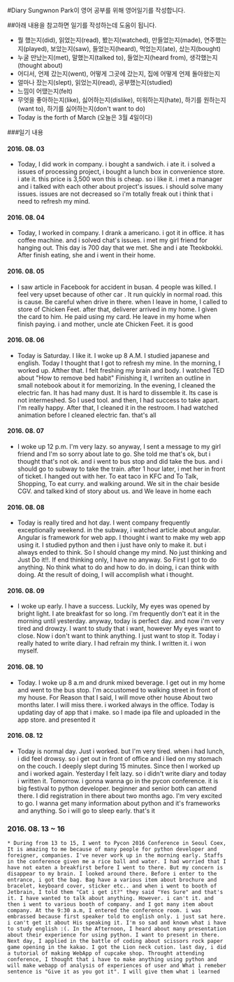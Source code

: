 #Diary
Sungwnon Park이 영어 공부를 위해 영어일기를 작성합니다.

##아래 내용을 참고하면 일기를 작성하는데 도움이 됩니다.
* 뭘 했는지(did), 읽었는지(read), 봤는지(watched), 만들었는지(made), 연주했는지(played), 보았는지(saw), 들었는지(heard), 먹었는지(ate), 샀는지(bought)
* 누굴 만났는지(met), 말했는지(talked to), 들었는지(heard from), 생각했는지(thought about)
* 어디서, 언제 갔는지(went), 어떻게 그곳에 갔는지, 집에 어떻게 언제 돌아왔는지
* 얼마나 잤는지(slept), 읽었는지(read), 공부했는지(studied)
* 느낌이 어땠는지(felt)
* 무엇을 좋아하는지(like), 싫어하는지(dislike), 미워하는지(hate), 하기를 원하는지(want to), 하기를 싫어하는지(don't want to do)
* Today is the forth of March (오늘은 3월 4일이다)


###일기 내용

#### 2016. 08. 03
  * Today, I did work in company. i bought a sandwich. i ate it. i solved a issues of processing project, i bought a lunch box in convenience store. i ate it. this price is 3,500 won this is cheap. so i like it. i met a manager and i talked with each other about project's issues. i should solve many issues. issues are not decreased so i'm totally freak out i think that i need to refresh my mind. 

#### 2016. 08. 04
  * Today, I worked in company. I drank a americano. i got it in office. it has coffee machine. and i solved chat's issues. i met my girl friend for hanging out. This day is 700 day that we met. She and i ate Tteokbokki. After finish eating, she and i went in their home. 

#### 2016. 08. 05
  * I saw article in Facebook for accident in busan. 4 people was killed. I feel very upset because of other car . It run quickly in normal road. this is cause. Be careful when drive in there. when I leave in home, I called to store of Chicken Feet. after that, deliverer arrived in my home. I given the card to him. He paid using my card. He leave in my home when finish paying. i and mother, uncle ate Chicken Feet. it is good  

#### 2016. 08. 06
   * Today is Saturday. I like it. I woke up 8 A.M. I studied japanese and english. Today I thought that I got to refresh my mine. In the morning, I worked up. Afther that. I felt freshing my brain and body. I watched TED about "How to remove bed habit" Finishing it, I wrriten an outline in small notebook about it for memorizing. In the evening, I cleaned the electric fan. It has had many dust. It is hard to dissemble it. Its case is not intermeshed. So I used tool. and then, I had success to take apart. I'm really happy. After that, I cleaned it in the restroom. I had watched animation before I cleaned electric fan. that's all

#### 2016. 08. 07
   * I woke up 12 p.m. I'm very lazy. so anyway, I sent a message to my girl friend and I'm so sorry about late to go. She told me that's ok, but i thought that's not ok. and i went to bus stop and did take the bus. and i should go to subway to take the train. after 1 hour later, i met her in front of ticket. I hanged out with her. To eat taco in KFC and To Talk, Shopping, To eat curry. and walking around. We sit in the chair beside CGV. and talked kind of story about us. and We leave in home each

#### 2016. 08. 08
   * Today is really tired and hot day. I went company frequently exceptionally weekend. in the subway, i watched article about angular. Angular is framework for web app. I thought i want to make my web app using it. I studied python and then i just have only to make it. but i always ended to think. So I should change my mind. No just thinking and Just Do it!!. If end thinking only, I have no anyway. So First I got to do anything. No think what to do and how to do. in doing, i can think with doing. At the result of doing, I will accomplish what i thought. 

#### 2016. 08. 09
   * I woke up early. I have a success. Luckily, My eyes was opened by bright light. I ate breakfast for so long. i'm frequently don't eat it in the morning until yesterday. anyway, today is perfect day. and now i'm very tired and drowzy. I want to study that i want, however My eyes want to close. Now i don't want to think anything. I just want to stop it. Today i really hated to write diary. I had refrain my think. I written it. i won myself.


#### 2016. 08. 10
   * Today. I woke up 8 a.m and drunk mixed beverage. I get out in my home and went to the bus stop. I'm accustomed to walking street in front of my house. For Reason that I said, I will move other house About two months later. I will miss there. i worked always in the office. Today is updating day of app that i make. so I made ipa file and uploaded in the app store. and presented it 

#### 2016. 08. 12
   * Today is normal day. Just i worked. but I'm very tired. when i had lunch, i did feel drowsy. so i get out in front of office and i lied on my stomach on the couch. I deeply slept during 15 minutes. Since then I worked up and i worked again. Yesterday I felt lazy. so i didn't write diary and today i written it. Tomorrow. i gonna wanna go in the pycon conference. it is big festival to python developer. beginner and senior both can attend there. I did registration in there about two months ago. I'm very excited to go. I wanna get many information about python and it's frameworks and anything. So i will go to sleep early. that's it

### 2016. 08. 13 ~ 16
    * During from 13 to 15, I went to Pycon 2016 Conference in Seoul Coex, It is amazing to me because of many people for python developer and foreigner, companies. I've never work up in the morning early. Staffs in the conference given me a rice ball and water. I had worried that I have not eaten a breakfirst before I went to there. But my concern is disappear to my brain. I looked around there. Before i enter to the entrance, i got the bag. Bag have a various item about brochure and bracelet, keyboard cover, sticker etc.. and when i went to booth of Jetbrain, I told them "Cat i get it?" they said "Yes Sure" and that's it. I have wanted to talk about anything. However. i can't it. and then i went to various booth of company. and I got many item about company. At the 9:30 a.m, I entered the conference room. i was embrassed because first speaker told to english only. i just sat here. i can't get it about His speaking it. I'm so sad and known what i have to study english :(. In the Afternoon, I heard about many presentation about their experience for using python. I want to present in there. Next day, I applied in the battle of coding about scissors rock paper game opening in the kakao. I got the Lion neck cution. last day, i did a tutorial of making WebApp of cupcake shop. Throught attending conference, I thought that i have to make anything using python and will make webapp of analysis of experiences of user and What i remeber sentence is "Give it as you got it". I will give them what i learned